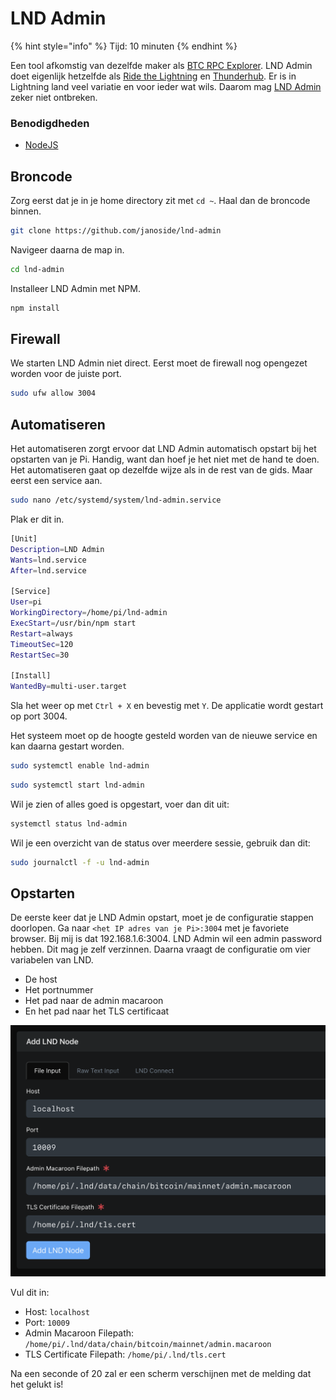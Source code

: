 # LND Admin

{% hint style="info" %}
Tijd: 10 minuten
{% endhint %}

Een tool afkomstig van dezelfde maker als [BTC RPC Explorer](https://docs.theroadtonode.com/bitcoin-core-extensies/btc-rpc-explorer). LND Admin doet eigenlijk hetzelfde als [Ride the Lightning](https://docs.theroadtonode.com/lightning-extensies/ride-the-lightning) en [Thunderhub](https://docs.theroadtonode.com/lightning-extensies/thunderhub). Er is in Lightning land veel variatie en voor ieder wat wils. Daarom mag [LND Admin](https://github.com/janoside/lnd-admin) zeker niet ontbreken.

### Benodigdheden

* [NodeJS](https://docs.theroadtonode.com/raspberry-pi/algemene-dependencies-installeren#nodejs)

## Broncode

Zorg eerst dat je in je home directory zit met `cd ~`. Haal dan de broncode binnen.

```bash
git clone https://github.com/janoside/lnd-admin
```

Navigeer daarna de map in.

```bash
cd lnd-admin
```

Installeer LND Admin met NPM.

```bash
npm install
```

## Firewall

We starten LND Admin niet direct. Eerst moet de firewall nog opengezet worden voor de juiste port.

```bash
sudo ufw allow 3004
```

## Automatiseren

Het automatiseren zorgt ervoor dat LND Admin automatisch opstart bij het opstarten van je Pi. Handig, want dan hoef je het niet met de hand te doen. Het automatiseren gaat op dezelfde wijze als in de rest van de gids. Maar eerst een service aan.

```bash
sudo nano /etc/systemd/system/lnd-admin.service
```

Plak er dit in.

```bash
[Unit]
Description=LND Admin
Wants=lnd.service
After=lnd.service

[Service]
User=pi
WorkingDirectory=/home/pi/lnd-admin
ExecStart=/usr/bin/npm start
Restart=always
TimeoutSec=120
RestartSec=30

[Install]
WantedBy=multi-user.target
```

Sla het weer op met `Ctrl + X` en bevestig met `Y`. De applicatie wordt gestart op port 3004.

Het systeem moet op de hoogte gesteld worden van de nieuwe service en kan daarna gestart worden.

```bash
sudo systemctl enable lnd-admin
```

```bash
sudo systemctl start lnd-admin
```

Wil je zien of alles goed is opgestart, voer dan dit uit:

```bash
systemctl status lnd-admin
```

Wil je een overzicht van de status over meerdere sessie, gebruik dan dit:

```bash
sudo journalctl -f -u lnd-admin
```

## Opstarten

De eerste keer dat je LND Admin opstart, moet je de configuratie stappen doorlopen. Ga naar `<het IP adres van je Pi>:3004` met je favoriete browser. Bij mij is dat 192.168.1.6:3004. LND Admin wil een admin password hebben. Dit mag je zelf verzinnen. Daarna vraagt de configuratie om vier variabelen van LND.

* De host
* Het portnummer
* Het pad naar de admin macaroon
* En het pad naar het TLS certificaat

![Configuratie scherm met de juiste velden](../.gitbook/assets/image%20%281%29.png)

Vul dit in:

* Host: `localhost`
* Port: `10009`
* Admin Macaroon Filepath: `/home/pi/.lnd/data/chain/bitcoin/mainnet/admin.macaroon`
* TLS Certificate Filepath: `/home/pi/.lnd/tls.cert`

Na een seconde of 20 zal er een scherm verschijnen met de melding dat het gelukt is!



